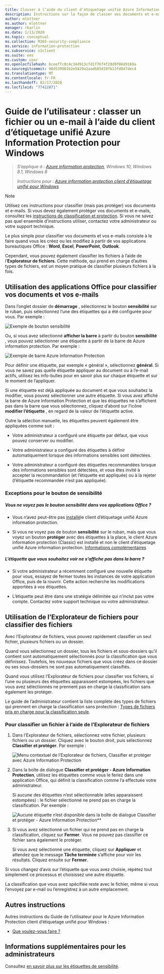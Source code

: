 ```yaml
---
title: Classer à l’aide du client d’étiquetage unifié Azure Information Protection
description: Instructions sur la façon de classer vos documents et e-mails lorsque vous utilisez le client d’étiquetage unifié Azure Information Protection pour Windows.
author: mlottner
ms.author: mlottner
manager: rkarlin
ms.date: 1/13/2020
ms.topic: conceptual
ms.collection: M365-security-compliance
ms.service: information-protection
ms.subservice: v2client
ms.suite: ems
ms.custom: user
ms.openlocfilehash: bceeffc8c4c34d913cfd1f76f4f28d9f06d9169a
ms.sourcegitcommit: 98d539901b2e5829a2aad685d10fb13fd8d7dec4
ms.translationtype: MT
ms.contentlocale: fr-FR
ms.lasthandoff: 02/17/2020
ms.locfileid: "77422871"
---
```

# <a name="user-guide-classify-a-file-or-email-by-using-the-azure-information-protection-unified-labeling-client-for-windows"></a>Guide de l’utilisateur : classer un fichier ou un e-mail à l’aide du client d’étiquetage unifié Azure Information Protection pour Windows

>*S’applique à : [Azure information protection](https://azure.microsoft.com/pricing/details/information-protection), Windows 10, Windows 8.1, Windows 8*
>
> *Instructions pour : [Azure information protection client d’étiquetage unifié pour Windows](../faqs.md#whats-the-difference-between-the-azure-information-protection-client-and-the-azure-information-protection-unified-labeling-client)*

> [!NOTE]
> Utilisez ces instructions pour classifier (mais pas protéger) vos documents et e-mails. Si vous devez également protéger vos documents et e-mails, consultez les [instructions de classification et protection](clientv2-classify-protect.md). Si vous ne savez pas quel ensemble d’instructions utiliser, contactez votre administrateur ou votre support technique.

Le plus simple pour classifier vos documents et vos e-mails consiste à le faire quand vous les créez ou les modifiez à partir de vos applications bureautiques Office : **Word**, **Excel**, **PowerPoint**, **Outlook**. 

Cependant, vous pouvez également classifier les fichiers à l’aide de l’**Explorateur de fichiers**. Cette méthode, qui prend en charge d’autres types de fichiers, est un moyen pratique de classifier plusieurs fichiers à la fois. 

## <a name="using-office-apps-to-classify-your-documents-and-emails"></a>Utilisation des applications Office pour classifier vos documents et vos e-mails

Dans l’onglet dossier de **démarrage** , sélectionnez le bouton **sensibilité** sur le ruban, puis sélectionnez l’une des étiquettes qui a été configurée pour vous. Par exemple :

![Exemple de bouton sensibilité](../media/sensitivity-not-set-callout.png)

Ou, si vous avez sélectionné **afficher la barre** à partir du bouton **sensibilité** , vous pouvez sélectionner une étiquette à partir de la barre de Azure information protection. Par exemple :

![Exemple de barre Azure Information Protection](../media/info-protect-barv2-not-set-callout.png)

Pour définir une étiquette, par exemple « général », sélectionnez **général**. Si vous ne savez pas quelle étiquette appliquer au document ou à l’e-mail actifs, utilisez les info-bulles pour en savoir plus sur chaque étiquette et sur le moment de l’appliquer. 

Si une étiquette est déjà appliquée au document et que vous souhaitez la modifier, vous pouvez sélectionner une autre étiquette. Si vous avez affiché la barre de Azure Information Protection et que les étiquettes ne s’affichent pas dans la barre que vous sélectionnez, cliquez d’abord sur l’icône **modifier l’étiquette** , en regard de la valeur de l’étiquette active.

Outre la sélection manuelle, les étiquettes peuvent également être appliquées comme suit :

- Votre administrateur a configuré une étiquette par défaut, que vous pouvez conserver ou modifier.

- Votre administrateur a configuré des étiquettes à définir automatiquement lorsque des informations sensibles sont détectées.

- Votre administrateur a configuré des étiquettes recommandées lorsque des informations sensibles sont détectées, et vous êtes invité à accepter la recommandation (et l’étiquette est appliquée) ou à la rejeter (l’étiquette recommandée n’est pas appliquée).

### <a name="exceptions-for-the-sensitivity-button"></a>Exceptions pour le bouton de sensibilité

##### <a name="dont-see-the-sensitivity-button-in-your-office-apps"></a>Vous ne voyez pas le bouton sensibilité dans vos applications Office ?

- Vous n’avez peut-être pas [installé](install-unifiedlabelingclient-app.md)le client d’étiquetage unifié Azure information protection.

- Si vous ne voyez pas de bouton **sensibilité** sur le ruban, mais que vous voyez un bouton **protéger** avec des étiquettes à la place, le client Azure information protection (Classic) est installé et non le client d’étiquetage unifié Azure information protection. [Informations complémentaires](../faqs.md#whats-the-difference-between-the-azure-information-protection-client-and-the-azure-information-protection-unified-labeling-client)

##### <a name="is-the-label-that-you-expect-to-see-not-displayed"></a>L’étiquette que vous souhaitez voir ne s’affiche pas dans la barre ? 

- Si votre administrateur a récemment configuré une nouvelle étiquette pour vous, essayez de fermer toutes les instances de votre application Office, puis de la rouvrir. Cette action recherche les modifications apportées à vos étiquettes.

- L’étiquette peut être dans une stratégie délimitée qui n’inclut pas votre compte. Contactez votre support technique ou votre administrateur.


## <a name="using-file-explorer-to-classify-files"></a>Utilisation de l’Explorateur de fichiers pour classifier des fichiers

Avec l’Explorateur de fichiers, vous pouvez rapidement classifier un seul fichier, plusieurs fichiers ou un dossier. 

Quand vous sélectionnez un dossier, tous les fichiers et sous-dossiers qu’il contient sont automatiquement sélectionnés pour la classification que vous définissez. Toutefois, les nouveaux fichiers que vous créez dans ce dossier ou ses sous-dossiers ne sont pas automatiquement classifiés.

Quand vous utilisez l’Explorateur de fichiers pour classifier vos fichiers, si l’une ou plusieurs des étiquettes apparaissent estompées, les fichiers que vous avez sélectionnés ne prennent pas en charge la classification sans également les protéger.

Le guide de l’administrateur contient la liste complète des types de fichiers qui prennent en charge la classification sans protection : [Types de fichiers pris en charge pour la classification seule](clientv2-admin-guide-file-types.md#file-types-supported-for-classification-only).

### <a name="to-classify-a-file-by-using-file-explorer"></a>Pour classifier un fichier à l’aide de l’Explorateur de fichiers

1. Dans l’Explorateur de fichiers, sélectionnez votre fichier, plusieurs fichiers ou un dossier. Cliquez avec le bouton droit, puis sélectionnez **Classifier et protéger**. Par exemple :
    
    ![Menu contextuel de l’Explorateur de fichiers, Classifier et protéger avec Azure Information Protection](../media/right-click-classify-protect-folder.png)

2. Dans la boîte de dialogue **Classifier et protéger - Azure Information Protection**, utilisez les étiquettes comme vous le feriez dans une application Office, qui définit la classification comme l’a effectuée votre administrateur. 
    
    Si aucune des étiquettes n’est sélectionnable (elles apparaissent estompées) : le fichier sélectionné ne prend pas en charge la classification. Par exemple :
    
    ![Aucune étiquette n’est disponible dans la boîte de dialogue Classifier et protéger - Azure Information Protection**](../media/v2info-protect-dialog-labels-dimmed.png)

3. Si vous avez sélectionné un fichier qui ne prend pas en charge la classification, cliquez sur **Fermer**. Vous ne pouvez pas classifier ce fichier sans également le protéger.
    
    Si vous avez sélectionné une étiquette, cliquez sur **Appliquer** et attendez que le message **Tâche terminée** s’affiche pour voir les résultats. Cliquez ensuite sur **Fermer**.

Si vous changez d’avis sur l’étiquette que vous avez choisie, répétez tout simplement ce processus et choisissez une autre étiquette.

La classification que vous avez spécifiée reste avec le fichier, même si vous l’envoyez par e-mail ou l’enregistrez à un autre emplacement. 

## <a name="other-instructions"></a>Autres instructions

Autres instructions du Guide de l’utilisateur pour le Azure Information Protection client d’étiquetage unifié pour Windows :

- [Que voulez-vous faire ?](clientv2-user-guide.md#what-do-you-want-to-do)

## <a name="additional-information-for-administrators"></a>Informations supplémentaires pour les administrateurs

Consultez [en savoir plus sur les étiquettes de sensibilité](/microsoft-365/compliance/sensitivity-labels).

